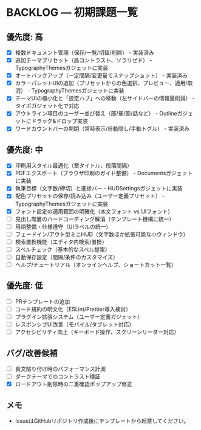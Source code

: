 # BACKLOG — 初期課題一覧

## 優先度: 高

- [x] 複数ドキュメント管理（保存/一覧/切替/削除） - 実装済み
- [x] 追加テーマプリセット（高コントラスト、ソラリゼド） - TypographyThemesガジェットに実装
- [x] オートバックアップ（一定間隔/変更量でスナップショット） - 実装済み
- [x] カラーパレットUIの追加（プリセットからの色選択、プレビュー、適用/取消） - TypographyThemesガジェットに実装
- [x] テーマUIの極小化と「設定ハブ」への移動（左サイドバーの情報量削減） - タイポガジェット化で対応
- [x] アウトライン項目のユーザー並び替え（部/章/節/話など） - Outlineガジェットにドラッグ&ドロップ実装
- [x] ワードカウントバーの開閉（常時表示/自動隠し/手動トグル） - 実装済み

## 優先度: 中

- [x] 印刷用スタイル最適化（章タイトル、段落間隔）
- [x] PDFエクスポート（ブラウザ印刷のガイド整備） - Documentsガジェットに実装
- [x] 執筆目標（文字数/締切）と進捗バー - HUDSettingsガジェットに実装
- [x] 配色プリセットの保存/読み込み（ユーザー定義プリセット） - TypographyThemesガジェットに実装
- [x] フォント設定の適用範囲の明確化（本文フォント vs UIフォント）
- [ ] 見出し階層のハードコーディング解消（テンプレート機構に統一）
- [ ] 用語整備・仕様遵守（UIラベルの統一）
- [ ] フェードイン/アウト型ミニHUD（文字数ほか拡張可能な小ウィンドウ）
- [ ] 検索置換機能（エディタ内検索/置換）
- [ ] スペルチェック（基本的なスペル提案）
- [ ] 自動保存設定（間隔/条件のカスタマイズ）
- [ ] ヘルプ/チュートリアル（オンラインヘルプ、ショートカット一覧）

## 優先度: 低

- [ ] PRテンプレートの追加
- [ ] コード規約の明文化（ESLint/Prettier導入検討）
- [ ] プラグイン拡張システム（ユーザー定義ガジェット）
- [ ] レスポンシブUI改善（モバイル/タブレット対応）
- [ ] アクセシビリティ向上（キーボード操作、スクリーンリーダー対応）

## バグ/改善候補

- [ ] 長文貼り付け時のパフォーマンス計測
- [ ] ダークテーマでのコントラスト検証
- [x] ロードアウト削除時の二重確認ポップアップ修正

## メモ

- IssueはGitHubリポジトリ作成後にテンプレートから起票してください。
